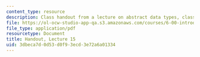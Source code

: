 ```yaml
---
content_type: resource
description: Class handout from a lecture on abstract data types, classes, and methods.
file: https://ol-ocw-studio-app-qa.s3.amazonaws.com/courses/6-00-introduction-to-computer-science-and-programming-fall-2008/3dbeca7d0d53d0f93ecd3e72a6a01334_lec15.pdf
file_type: application/pdf
resourcetype: Document
title: Handout, Lecture 15
uid: 3dbeca7d-0d53-d0f9-3ecd-3e72a6a01334
---
```

